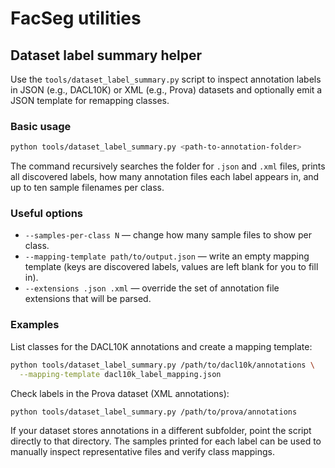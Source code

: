 # FacSeg utilities

## Dataset label summary helper

Use the `tools/dataset_label_summary.py` script to inspect annotation labels in
JSON (e.g., DACL10K) or XML (e.g., Prova) datasets and optionally emit a JSON
template for remapping classes.

### Basic usage

```bash
python tools/dataset_label_summary.py <path-to-annotation-folder>
```

The command recursively searches the folder for `.json` and `.xml` files, prints
all discovered labels, how many annotation files each label appears in, and up
to ten sample filenames per class.

### Useful options

* `--samples-per-class N` &mdash; change how many sample files to show per class.
* `--mapping-template path/to/output.json` &mdash; write an empty mapping template
  (keys are discovered labels, values are left blank for you to fill in).
* `--extensions .json .xml` &mdash; override the set of annotation file extensions
  that will be parsed.

### Examples

List classes for the DACL10K annotations and create a mapping template:

```bash
python tools/dataset_label_summary.py /path/to/dacl10k/annotations \
  --mapping-template dacl10k_label_mapping.json
```

Check labels in the Prova dataset (XML annotations):

```bash
python tools/dataset_label_summary.py /path/to/prova/annotations
```

If your dataset stores annotations in a different subfolder, point the script
directly to that directory. The samples printed for each label can be used to
manually inspect representative files and verify class mappings.